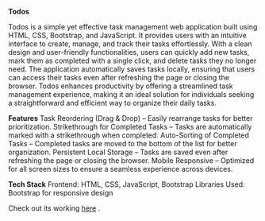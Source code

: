 **Todos**

Todos is a simple yet effective task management web application built using HTML, CSS, Bootstrap, and JavaScript. 
It provides users with an intuitive interface to create, manage, and track their tasks effortlessly. 
With a clean design and user-friendly functionalities, users can quickly add new tasks, mark them as completed with a single click, and delete tasks they no longer need. 
The application automatically saves tasks locally, ensuring that users can access their tasks even after refreshing the page or closing the browser. Todos enhances productivity by offering a streamlined task management experience, making it an ideal solution for individuals seeking a straightforward and efficient way to organize their daily tasks.

**Features**
Task Reordering (Drag & Drop) – Easily rearrange tasks for better prioritization.
Strikethrough for Completed Tasks – Tasks are automatically marked with a strikethrough when completed.
Auto-Sorting of Completed Tasks – Completed tasks are moved to the bottom of the list for better organization.
Persistent Local Storage – Tasks are saved even after refreshing the page or closing the browser.
Mobile Responsive – Optimized for all screen sizes to ensure a seamless experience across devices.

**Tech Stack**
Frontend: HTML, CSS, JavaScript, Bootstrap
Libraries Used: Bootstrap for responsive design

Check out its working [here](https://todohk.ccbp.tech/) .

